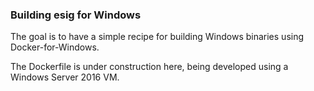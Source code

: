 ### Building esig for Windows

The goal is to have a simple recipe for building Windows binaries using Docker-for-Windows.

The Dockerfile is under construction here, being developed using a Windows Server 2016 VM.
